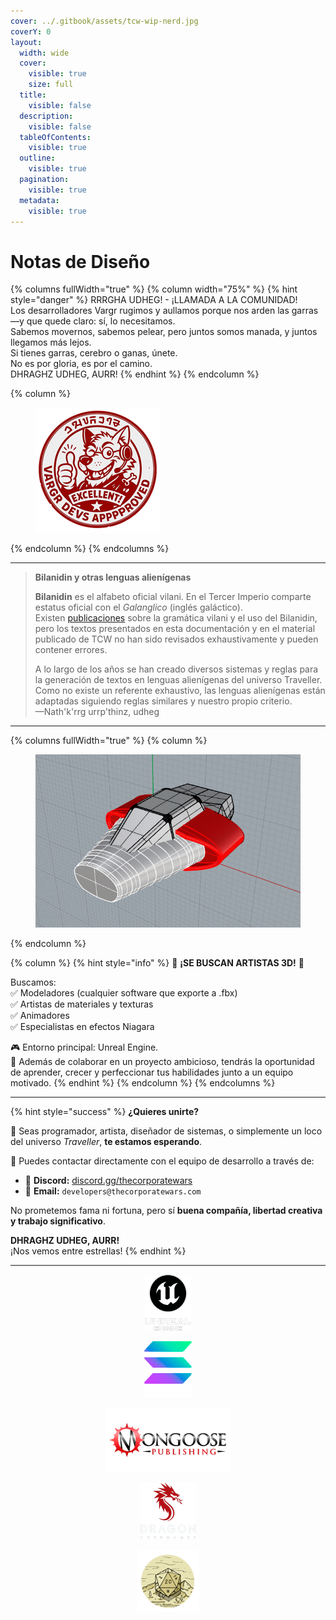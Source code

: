 ```yaml
---
cover: ../.gitbook/assets/tcw-wip-nerd.jpg
coverY: 0
layout:
  width: wide
  cover:
    visible: true
    size: full
  title:
    visible: false
  description:
    visible: false
  tableOfContents:
    visible: true
  outline:
    visible: true
  pagination:
    visible: true
  metadata:
    visible: true
---
```


# Notas de Diseño

{% columns fullWidth="true" %}
{% column width="75%" %}
{% hint style="danger" %}
RRRGHA UDHEG! - ¡LLAMADA A LA COMUNIDAD!\
Los desarrolladores Vargr rugimos y aullamos porque nos arden las garras —y que quede claro: sí, lo necesitamos.\
Sabemos movernos, sabemos pelear, pero juntos somos manada, y juntos llegamos más lejos.\
Si tienes garras, cerebro o ganas, únete.\
No es por gloria, es por el camino.\
DHRAGHZ UDHEG, AURR!
{% endhint %}
{% endcolumn %}

{% column %}
<figure><img src="../.gitbook/assets/vargr-devs.png" alt=""><figcaption></figcaption></figure>
{% endcolumn %}
{% endcolumns %}

***

> **Bilanidin y otras lenguas alienígenas**
>
> **Bilanidin** es el alfabeto oficial vilani. En el Tercer Imperio comparte estatus oficial con el _Galanglico_ (inglés galáctico).\
> Existen [publicaciones](https://wiki.travellerrpg.com/Vilani_Grammar_and_Glossary) sobre la gramática vilani y el uso del Bilanidin, pero los textos presentados en esta documentación y en el material publicado de TCW no han sido revisados exhaustivamente y pueden contener errores.
>
> A lo largo de los años se han creado diversos sistemas y reglas para la generación de textos en lenguas alienígenas del universo Traveller.\
> Como no existe un referente exhaustivo, las lenguas alienígenas están adaptadas siguiendo reglas similares y nuestro propio criterio.\
> —Nath'k'rrg urrp'thinz, udheg

***

{% columns fullWidth="true" %}
{% column %}
<figure><img src="../.gitbook/assets/design-devel.jpg" alt=""><figcaption></figcaption></figure>
{% endcolumn %}

{% column %}
{% hint style="info" %}
🎨 **¡SE BUSCAN ARTISTAS 3D!** 🚀

Buscamos:\
✅ Modeladores (cualquier software que exporte a .fbx)\
✅ Artistas de materiales y texturas\
✅ Animadores\
✅ Especialistas en efectos Niagara

🎮 Entorno principal: Unreal Engine.\
💬 Además de colaborar en un proyecto ambicioso, tendrás la oportunidad de aprender, crecer y perfeccionar tus habilidades junto a un equipo motivado.
{% endhint %}
{% endcolumn %}
{% endcolumns %}

***

{% hint style="success" %}
**¿Quieres unirte?**

🧠 Seas programador, artista, diseñador de sistemas, o simplemente un loco del universo _Traveller_, **te estamos esperando**.

📡 Puedes contactar directamente con el equipo de desarrollo a través de:

* 💬 **Discord:** [discord.gg/thecorporatewars](https://discord.gg/gqrmE6FBKQ)
* 📧 **Email:** `developers@thecorporatewars.com`

No prometemos fama ni fortuna, pero sí **buena compañía, libertad creativa y trabajo significativo**.

**DHRAGHZ UDHEG, AURR!**\
¡Nos vemos entre estrellas!
{% endhint %}

***

<div align="center"><figure><img src="../.gitbook/assets/UEIcon180h.png" alt="Unreal Engine" width="74"><figcaption></figcaption></figure> <figure><img src="../.gitbook/assets/Solana180h.png" alt="Solana" width="76"><figcaption></figcaption></figure> <figure><img src="../.gitbook/assets/branding-7.g8jkvn28i7.png" alt="" width="200"><figcaption></figcaption></figure> <figure><img src="../.gitbook/assets/DraCo180h.png" alt="" width="88"><figcaption></figcaption></figure> <figure><img src="../.gitbook/assets/ARW_D20.png" alt="" width="100"><figcaption></figcaption></figure></div>
